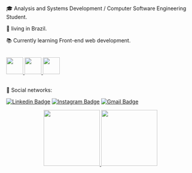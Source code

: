 :mortar_board: Analysis and Systems Development / Computer Software Engineering Student.

:house_with_garden: living in Brazil.

:books: Currently learning Front-end web development.

<br>

<div style="display: inline_block">
<a href="https://developer.mozilla.org/en-US/docs/Web/JavaScript">
  <img height="45em" src="https://cdn.jsdelivr.net/gh/devicons/devicon/icons/javascript/javascript-original.svg" />
</a>

<a href="https://developer.mozilla.org/en-US/docs/Web/HTML">
  <img height="45em"src="https://cdn.jsdelivr.net/gh/devicons/devicon/icons/html5/html5-plain-wordmark.svg" />
</a>

<a href="https://developer.mozilla.org/en-US/docs/Web/CSS">
  <img height="45em" src="https://cdn.jsdelivr.net/gh/devicons/devicon/icons/css3/css3-plain-wordmark.svg" />
</a>
</div>
  
<br>

:envelope_with_arrow: Social networks: <p>
[![Linkedin Badge](https://img.shields.io/badge/-LinkedIn-blue?style=flat-square&logo=Linkedin&logoColor=white&link=https://www.linkedin.com/in/edsonvferreira/)](https://www.linkedin.com/in/edson-vferreira/) 
[![Instagram Badge](https://img.shields.io/badge/-Instagram-E1306C?style=flat-square&logo=instagram&logoColor=white&link=https://www.linkedin.com/in/edsonvferreira/)](https://www.instagram.com/edsonraines/) 
[![Gmail Badge](https://img.shields.io/badge/-Gmail-FF0000?style=flat-square&labelColor=FF0000&logo=gmail&logoColor=white&link=mailto:edson.vferreira90@gmail.com)](mailto:edson.vferreira90@gmail.com) 
</p>



<div align="center">
  <a href="https://github.com/ERaines">
  <img height="150em"src="https://github-readme-stats.vercel.app/api?username=ERaines&show_icons=true&theme=dark&include_all_commits=true&count_private=true"/>
  </a>
  <a href="https://github.com/ERaines?tab=repositories">
  <img height="150em"src="https://github-readme-stats.vercel.app/api/top-langs/?username=ERaines&layout=compact&langs_count=7&theme=dark"/>
</div>

